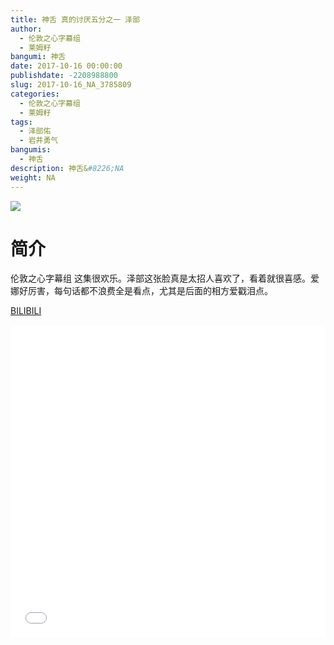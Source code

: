 ```yaml
---
title: 神舌 真的讨厌五分之一 泽部
author: 
  - 伦敦之心字幕组
  - 莱姆籽
bangumi: 神舌
date: 2017-10-16 00:00:00
publishdate: -2208988800
slug: 2017-10-16_NA_3785809
categories: 
  - 伦敦之心字幕组
  - 莱姆籽
tags: 
  - 泽部佑
  - 岩井勇气
bangumis: 
  - 神舌
description: 神舌&#8226;NA
weight: NA
---
```


![](https://i.imgur.com/fj9SbXX.jpg)

# 简介  
伦敦之心字幕组 这集很欢乐。泽部这张脸真是太招人喜欢了，看着就很喜感。爱娜好厉害，每句话都不浪费全是看点，尤其是后面的相方爱戳泪点。

  [BILIBILI](https://www.bilibili.com/video/av3785809/)


<div class="vcontainer">  <iframe class='video' src="//www.bilibili.com/html/html5player.html?cid=6075591&aid=3785809" width="100%" height="500" frameborder="0" allowfullscreen="allowfullscreen"></iframe></div>

